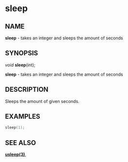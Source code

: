 # sleep

## NAME

**sleep** - takes an integer and sleeps the amount of seconds

## SYNOPSIS

*void* **sleep**(int);

**sleep** - takes an integer and sleeps the amount of seconds

## DESCRIPTION

Sleeps the amount of given seconds.

## EXAMPLES

```cpp
sleep(1);
```

## SEE ALSO

**[usleep(3)](usleep.md)**,
